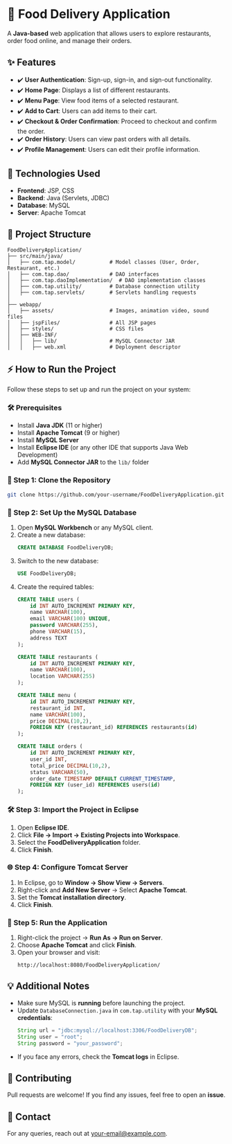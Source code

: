 # 🍔 Food Delivery Application

A **Java-based** web application that allows users to explore restaurants, order food online, and manage their orders.

## ✨ Features
- ✔️ **User Authentication**: Sign-up, sign-in, and sign-out functionality.
- ✔️ **Home Page**: Displays a list of different restaurants.
- ✔️ **Menu Page**: View food items of a selected restaurant.
- ✔️ **Add to Cart**: Users can add items to their cart.
- ✔️ **Checkout & Order Confirmation**: Proceed to checkout and confirm the order.
- ✔️ **Order History**: Users can view past orders with all details.
- ✔️ **Profile Management**: Users can edit their profile information.

## 🔧 Technologies Used
- **Frontend**: JSP, CSS
- **Backend**: Java (Servlets, JDBC)
- **Database**: MySQL
- **Server**: Apache Tomcat

## 📝 Project Structure
```
FoodDeliveryApplication/
├── src/main/java/
│   ├── com.tap.model/           # Model classes (User, Order, Restaurant, etc.)
│   ├── com.tap.dao/             # DAO interfaces
│   ├── com.tap.daoImplementation/  # DAO implementation classes
│   ├── com.tap.utility/         # Database connection utility
│   ├── com.tap.servlets/        # Servlets handling requests
│
├── webapp/
│   ├── assets/                  # Images, animation video, sound files
│   ├── jspFiles/                # All JSP pages
│   ├── styles/                  # CSS files
│   ├── WEB-INF/
│   │   ├── lib/                 # MySQL Connector JAR
│   │   ├── web.xml              # Deployment descriptor
```

## ⚡ How to Run the Project
Follow these steps to set up and run the project on your system:

### 🛠 Prerequisites
- Install **Java JDK** (11 or higher)
- Install **Apache Tomcat** (9 or higher)
- Install **MySQL Server**
- Install **Eclipse IDE** (or any other IDE that supports Java Web Development)
- Add **MySQL Connector JAR** to the `lib/` folder

### 📝 Step 1: Clone the Repository
```sh
git clone https://github.com/your-username/FoodDeliveryApplication.git
```

### 🔧 Step 2: Set Up the MySQL Database
1. Open **MySQL Workbench** or any MySQL client.
2. Create a new database:
   ```sql
   CREATE DATABASE FoodDeliveryDB;
   ```
3. Switch to the new database:
   ```sql
   USE FoodDeliveryDB;
   ```
4. Create the required tables:
   ```sql
   CREATE TABLE users (
       id INT AUTO_INCREMENT PRIMARY KEY,
       name VARCHAR(100),
       email VARCHAR(100) UNIQUE,
       password VARCHAR(255),
       phone VARCHAR(15),
       address TEXT
   );
   
   CREATE TABLE restaurants (
       id INT AUTO_INCREMENT PRIMARY KEY,
       name VARCHAR(100),
       location VARCHAR(255)
   );
   
   CREATE TABLE menu (
       id INT AUTO_INCREMENT PRIMARY KEY,
       restaurant_id INT,
       name VARCHAR(100),
       price DECIMAL(10,2),
       FOREIGN KEY (restaurant_id) REFERENCES restaurants(id)
   );
   
   CREATE TABLE orders (
       id INT AUTO_INCREMENT PRIMARY KEY,
       user_id INT,
       total_price DECIMAL(10,2),
       status VARCHAR(50),
       order_date TIMESTAMP DEFAULT CURRENT_TIMESTAMP,
       FOREIGN KEY (user_id) REFERENCES users(id)
   );
   ```

### 🛠 Step 3: Import the Project in Eclipse
1. Open **Eclipse IDE**.
2. Click **File → Import → Existing Projects into Workspace**.
3. Select the **FoodDeliveryApplication** folder.
4. Click **Finish**.

### 🌐 Step 4: Configure Tomcat Server
1. In Eclipse, go to **Window → Show View → Servers**.
2. Right-click and **Add New Server** → Select **Apache Tomcat**.
3. Set the **Tomcat installation directory**.
4. Click **Finish**.

### 🚀 Step 5: Run the Application
1. Right-click the project → **Run As → Run on Server**.
2. Choose **Apache Tomcat** and click **Finish**.
3. Open your browser and visit:
   ```
   http://localhost:8080/FoodDeliveryApplication/
   ```

## 💡 Additional Notes
- Make sure MySQL is **running** before launching the project.
- Update `DatabaseConnection.java` in `com.tap.utility` with your **MySQL credentials**:
  ```java
  String url = "jdbc:mysql://localhost:3306/FoodDeliveryDB";
  String user = "root";
  String password = "your_password";
  ```
- If you face any errors, check the **Tomcat logs** in Eclipse.

## 💼 Contributing
Pull requests are welcome! If you find any issues, feel free to open an **issue**.

## 💌 Contact
For any queries, reach out at [your-email@example.com](mailto:your-email@example.com).



